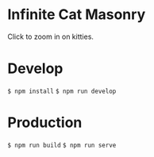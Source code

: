 # Infinite Cat Masonry

Click to zoom in on kitties.

# Develop
`$ npm install`
`$ npm run develop`

# Production
`$ npm run build`
`$ npm run serve`